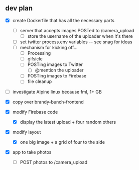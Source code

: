 ## dev plan

- [x] create Dockerfile that has all the necessary parts
  - [ ] server that accepts images POSTed to /camera_upload
    - [ ] store the username of the uploader when it's there
  - [ ] set twitter process.env variables -- see snag for ideas
  - [ ] mechanism for kicking off...
    - [ ] Processing
    - [ ] gifsicle
    - [ ] POSTing images to Twitter
      - [ ] @mention the uploader
    - [ ] POSTing images to Firebase
    - [ ] file cleanup
- [ ] investigate Alpine linux because fml, 1+ GB

- [x] copy over brandy-bunch-frontend
- [x] modify Firebase code
  - [x] display the latest upload + four random others
- [x] modify layout
  - [x] one big image + a grid of four to the side

- [x] app to take photos
  - [ ] POST photos to /camera_upload